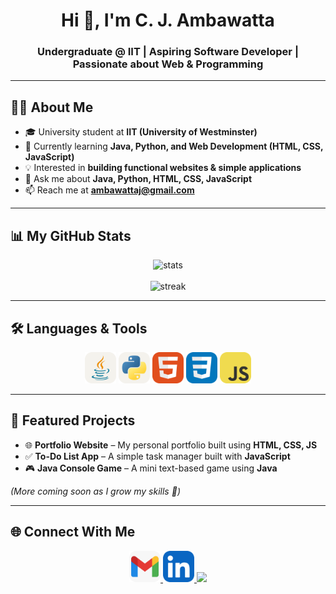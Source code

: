 <h1 align="center">Hi 👋, I'm C. J. Ambawatta</h1>
<h3 align="center">Undergraduate @ IIT | Aspiring Software Developer | Passionate about Web & Programming</h3>

---

## 👨‍💻 About Me  

- 🎓 University student at **IIT (University of Westminster)**  
- 🌱 Currently learning **Java, Python, and Web Development (HTML, CSS, JavaScript)**  
- 💡 Interested in **building functional websites & simple applications**  
- 💬 Ask me about **Java, Python, HTML, CSS, JavaScript**  
- 📫 Reach me at **ambawattaj@gmail.com**  

---

## 📊 My GitHub Stats  

<p align="center">
  <img src="https://github-readme-stats.vercel.app/api?username=chami123jano&theme=tokyonight&show_icons=true" alt="stats" />
  <br><br>
  <img src="https://github-readme-streak-stats.herokuapp.com?user=chami123jano&theme=tokyonight&hide_border=true" alt="streak" />
</p>

---

## 🛠️ Languages & Tools  

<p align="center">
  <img src="https://github.com/tandpfun/skill-icons/blob/main/icons/Java-Light.svg" width="50px"/>
  <img src="https://github.com/tandpfun/skill-icons/blob/main/icons/Python-Light.svg" width="50px"/>
  <img src="https://github.com/tandpfun/skill-icons/blob/main/icons/HTML.svg" width="50px"/>
  <img src="https://github.com/tandpfun/skill-icons/blob/main/icons/CSS.svg" width="50px"/>
  <img src="https://github.com/tandpfun/skill-icons/blob/main/icons/JavaScript.svg" width="50px"/>
</p>

---

## 📂 Featured Projects  

- 🌐 **Portfolio Website** – My personal portfolio built using **HTML, CSS, JS**  
- ✅ **To-Do List App** – A simple task manager built with **JavaScript**  
- 🎮 **Java Console Game** – A mini text-based game using **Java**  

*(More coming soon as I grow my skills 🚀)*  

---

## 🌐 Connect With Me  

<p align="center">
  <a href="mailto:ambawattaj@gmail.com">
    <img src="https://github.com/tandpfun/skill-icons/blob/main/icons/Gmail-Light.svg" width="50px"/>
  </a>
  <a href="https://linkedin.com/in/https://www.linkedin.com/in/chamindu-ambawatta-b62653362/" target="_blank">
    <img src="https://github.com/tandpfun/skill-icons/blob/main/icons/LinkedIn.svg" width="50px"/>
  </a>
  <a href="https://www.instagram.com/cj_.______" target="_blank">
    <img src="https://www.edigitalagency.com.au/wp-content/uploads/new-Instagram-icon-png-full-colour.png" width="50px"/>
  </a>
</p>
